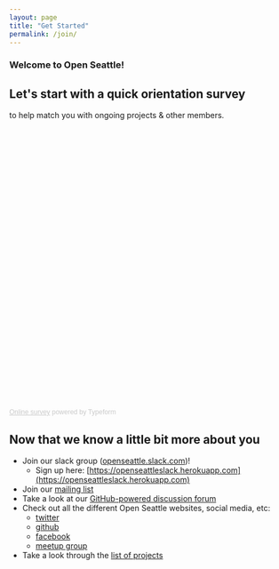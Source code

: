 ```yaml
---
layout: page
title: "Get Started"
permalink: /join/
---
```


### Welcome to Open Seattle!

## Let's start with a quick orientation survey
to help match you with ongoing projects & other members.
<div class="typeform-widget" data-url="https://usatopenseattle.typeform.com/to/zyGtXR" data-text="Initial Orientation Survey" style="width:100%;height:500px;"></div>
<script>(function(){var qs,js,q,s,d=document,gi=d.getElementById,ce=d.createElement,gt=d.getElementsByTagName,id='typef_orm',b='https://s3-eu-west-1.amazonaws.com/share.typeform.com/';if(!gi.call(d,id)){js=ce.call(d,'script');js.id=id;js.src=b+'widget.js';q=gt.call(d,'script')[0];q.parentNode.insertBefore(js,q)}})()</script>
<div style="font-family: Sans-Serif;font-size: 12px;color: #999;opacity: 0.5; padding-top: 5px;"><a href="https://www.typeform.com/examples/surveys/?utm_campaign=zyGtXR&amp;utm_source=typeform.com-2647288-Basic&amp;utm_medium=typeform&amp;utm_content=typeform-embedded-onlinesurvey&amp;utm_term=EN" style="color: #999" target="_blank">Online survey</a> powered by Typeform</div>

## Now that we know a little bit more about you
- Join our slack group ([openseattle.slack.com](http://openseattle.slack.com))!
  - Sign up here: [https://openseattleslack.herokuapp.com](https://openseattleslack.herokuapp.com)
- Join our [mailing list](http://openseattle.us3.list-manage2.com/subscribe/?u=f405e5b88dbe4706a8854768b&id=d0d6ff42a4)
- Take a look at our [GitHub-powered discussion forum](http://discuss.openseattle.org)
- Check out all the different Open Seattle websites, social media, etc:
  - [twitter](http://twitter.com/open_seattle)
  - [github](http://github.com/openseattle)
  - [facebook](https://www.facebook.com/OpenSeattle)
  - [meetup group](http://meetup.com/openseattle)
- Take a look through the [list of projects](/projects)

